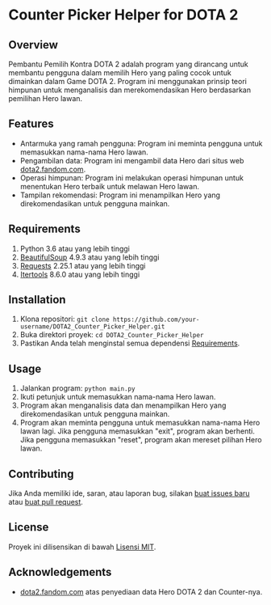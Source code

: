 # Counter Picker Helper for DOTA 2

## Overview

Pembantu Pemilih Kontra DOTA 2 adalah program yang dirancang untuk membantu pengguna dalam memilih Hero yang paling cocok untuk dimainkan dalam Game DOTA 2. Program ini menggunakan prinsip teori himpunan untuk menganalisis dan merekomendasikan Hero berdasarkan pemilihan Hero lawan.

## Features

- Antarmuka yang ramah pengguna: Program ini meminta pengguna untuk memasukkan nama-nama Hero lawan.
- Pengambilan data: Program ini mengambil data Hero dari situs web [dota2.fandom.com](https://dota2.fandom.com).
- Operasi himpunan: Program ini melakukan operasi himpunan untuk menentukan Hero terbaik untuk melawan Hero lawan.
- Tampilan rekomendasi: Program ini menampilkan Hero yang direkomendasikan untuk pengguna mainkan.

## Requirements

1. Python 3.6 atau yang lebih tinggi
2. [BeautifulSoup](https://www.crummy.com/software/BeautifulSoup/bs4/doc/) 4.9.3 atau yang lebih tinggi
3. [Requests](https://requests.readthedocs.io/en/master/) 2.25.1 atau yang lebih tinggi
4. [Itertools](https://docs.python.org/3/library/itertools.html) 8.6.0 atau yang lebih tinggi

## Installation

1. Klona repositori: `git clone https://github.com/your-username/DOTA2_Counter_Picker_Helper.git`
2. Buka direktori proyek: `cd DOTA2_Counter_Picker_Helper`
3. Pastikan Anda telah menginstal semua dependensi [Requirements](#Requirements).

## Usage

1. Jalankan program: `python main.py`
2. Ikuti petunjuk untuk memasukkan nama-nama Hero lawan.
3. Program akan menganalisis data dan menampilkan Hero yang direkomendasikan untuk pengguna mainkan.
4. Program akan meminta pengguna untuk memasukkan nama-nama Hero lawan lagi. Jika pengguna memasukkan "exit", program akan berhenti. Jika pengguna memasukkan "reset", program akan mereset pilihan Hero lawan.

## Contributing

Jika Anda memiliki ide, saran, atau laporan bug, silakan [buat issues baru](https://github.com/TazakiN/DOTA2_Counter_Picker_Helper/issues) atau [buat pull request](https://github.com/TazakiN/DOTA2_Counter_Picker_Helper/pulls).

## License

Proyek ini dilisensikan di bawah [Lisensi MIT](LICENSE).

## Acknowledgements

- [dota2.fandom.com](https://dota2.fandom.com) atas penyediaan data Hero DOTA 2 dan Counter-nya.
